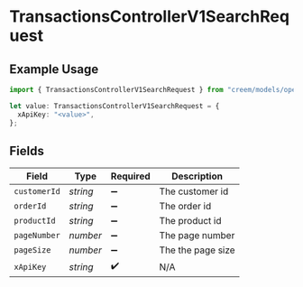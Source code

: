 # TransactionsControllerV1SearchRequest

## Example Usage

```typescript
import { TransactionsControllerV1SearchRequest } from "creem/models/operations";

let value: TransactionsControllerV1SearchRequest = {
  xApiKey: "<value>",
};
```

## Fields

| Field              | Type               | Required           | Description        |
| ------------------ | ------------------ | ------------------ | ------------------ |
| `customerId`       | *string*           | :heavy_minus_sign: | The customer id    |
| `orderId`          | *string*           | :heavy_minus_sign: | The order id       |
| `productId`        | *string*           | :heavy_minus_sign: | The product id     |
| `pageNumber`       | *number*           | :heavy_minus_sign: | The page number    |
| `pageSize`         | *number*           | :heavy_minus_sign: | The the page size  |
| `xApiKey`          | *string*           | :heavy_check_mark: | N/A                |